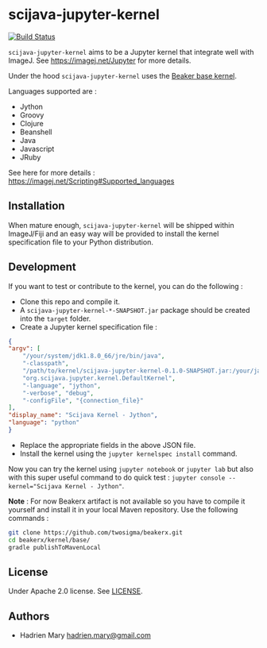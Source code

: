 # scijava-jupyter-kernel
[![Build Status](https://travis-ci.org/hadim/scijava-jupyter-kernel.svg?branch=master)](https://travis-ci.org/hadim/scijava-jupyter-kernel)

`scijava-jupyter-kernel` aims to be a Jupyter kernel that integrate well with ImageJ. See https://imagej.net/Jupyter for more details.

Under the hood `scijava-jupyter-kernel` uses the [Beaker base kernel](https://github.com/twosigma/beakerx/tree/master/kernel/base).

Languages supported are :

- Jython
- Groovy
- Clojure
- Beanshell
- Java
- Javascript
- JRuby

See here for more details : https://imagej.net/Scripting#Supported_languages

## Installation

When mature enough, `scijava-jupyter-kernel` will be shipped within ImageJ/Fiji and an easy way will be provided to install the kernel specification file to your Python distribution.

## Development

If you want to test or contribute to the kernel, you can do the following :

- Clone this repo and compile it.
- A `scijava-jupyter-kernel-*-SNAPSHOT.jar` package should be created into the `target` folder.
- Create a Jupyter kernel specification file :

```json
{
"argv": [
    "/your/system/jdk1.8.0_66/jre/bin/java",
    "-classpath",
    "/path/to/kernel/scijava-jupyter-kernel-0.1.0-SNAPSHOT.jar:/your/java/jars/files/*",
    "org.scijava.jupyter.kernel.DefaultKernel",
    "-language", "jython",
    "-verbose", "debug",
    "-configFile", "{connection_file}"
],
"display_name": "Scijava Kernel - Jython",
"language": "python"
}
```

- Replace the appropriate fields in the above JSON file.
- Install the kernel using the `jupyter kernelspec install` command.

Now you can try the kernel using `jupyter notebook` or `jupyter lab` but also with this super useful command to do quick test : `jupyter console --kernel="Scijava Kernel - Jython"`.

**Note** : For now Beakerx artifact is not available so you have to compile it yourself and install it in your local Maven repository. Use the following commands :

```bash
git clone https://github.com/twosigma/beakerx.git
cd beakerx/kernel/base/
gradle publishToMavenLocal
```

## License

Under Apache 2.0 license. See [LICENSE](LICENSE).

## Authors

- Hadrien Mary <hadrien.mary@gmail.com>
